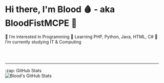 # Hi there, I'm Blood 🩸 - aka BloodFistMCPE 👋

👀 I’m interested in Programming
🌱 Learning PHP, Python, Java, HTML, C#
📖 I’m currently studying IT & Computing


<br />
<br />

---
  <summary>:zap: GitHub Stats</summary>

  <img align="left" alt="Blood's GitHub Stats" src="https://github-readme-stats.vercel.app/api?username=BloodFistMCPE&show_icons=true&hide_border=false&title_color=CB2121&icon_color=16AEE3&bg_color=09131B&text_color=ffffff&border_color=0c1a25" />
